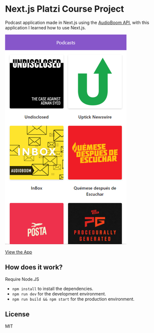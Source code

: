 # Next.js Platzi Course Project

Podcast application made in Next.js using the [AudioBoom API](https://api.audioboom.com/channels/recommended/), with this application I learned how to use Next.js.

![project screenshot](./readme-static/captura.png)

[View the App](https://podcast.tuentyfaiv.vercel.app/)

## How does it work?

Require Node.JS

* `npm install` to install the dependencies.
* `npm run dev` for the development environment.
* `npm run build && npm start` for the production environment.

## License

MIT
